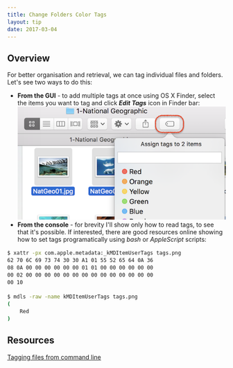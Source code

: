 ```yaml
---
title: Change Folders Color Tags
layout: tip
date: 2017-03-04
---
```


## Overview

For better organisation and retrieval, we can tag individual files and folders. Let's see two ways to do this:

* **From the GUI** - to add multiple tags at once using OS X Finder, select the items you want to tag and click **_Edit Tags_** icon in Finder bar:
![tags](/assets/images/tips/tags.png)
* **From the console** - for brevity I'll show only how to read tags, to see that it's possible. If interested, there are good resources online showing how to set tags programatically using *bash* or *AppleScript* scripts:

```bash
$ xattr -px com.apple.metadata:_kMDItemUserTags tags.png
62 70 6C 69 73 74 30 30 A1 01 55 52 65 64 0A 36
08 0A 00 00 00 00 00 00 01 01 00 00 00 00 00 00
00 02 00 00 00 00 00 00 00 00 00 00 00 00 00 00
00 10

$ mdls -raw -name kMDItemUserTags tags.png
(
    Red
)
```

## Resources
[Tagging files from command line](http://brettterpstra.com/2017/08/22/tagging-files-from-the-command-line/)
